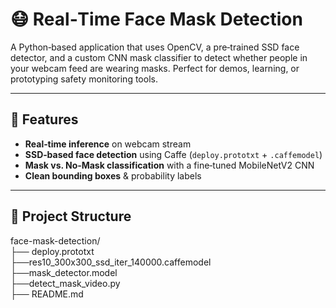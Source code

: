# 😷 Real‑Time Face Mask Detection

A Python‑based application that uses OpenCV, a pre‑trained SSD face detector, and a custom CNN mask classifier to detect whether people in your webcam feed are wearing masks. Perfect for demos, learning, or prototyping safety monitoring tools.

---

## 🚀 Features

- **Real‑time inference** on webcam stream  
- **SSD‑based face detection** using Caffe (`deploy.prototxt` + `.caffemodel`)  
- **Mask vs. No‑Mask classification** with a fine‑tuned MobileNetV2 CNN  
- **Clean bounding boxes** & probability labels  

---

## 📂 Project Structure
face-mask-detection/  
├── deploy.prototxt  
├──res10_300x300_ssd_iter_140000.caffemodel  
├──mask_detector.model  
├──detect_mask_video.py  
├── README.md  
